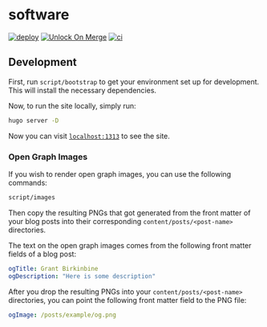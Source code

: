 # software

[![deploy](https://github.com/GrantBirki/software/actions/workflows/deploy.yml/badge.svg)](https://github.com/GrantBirki/software/actions/workflows/deploy.yml)
[![Unlock On Merge](https://github.com/GrantBirki/software/actions/workflows/unlock-on-merge.yml/badge.svg)](https://github.com/GrantBirki/software/actions/workflows/unlock-on-merge.yml)
[![ci](https://github.com/GrantBirki/software/actions/workflows/ci.yml/badge.svg)](https://github.com/GrantBirki/software/actions/workflows/ci.yml)

## Development

First, run `script/bootstrap` to get your environment set up for development. This will install the necessary dependencies.

Now, to run the site locally, simply run:

```bash
hugo server -D
```

Now you can visit [`localhost:1313`](http://localhost:1313/) to see the site.

### Open Graph Images

If you wish to render open graph images, you can use the following commands:

```bash
script/images
```

Then copy the resulting PNGs that got generated from the front matter of your blog posts into their corresponding `content/posts/<post-name>` directories.

The text on the open graph images comes from the following front matter fields of a blog post:

```yaml
ogTitle: Grant Birkinbine
ogDescription: "Here is some description"
```

After you drop the resulting PNGs into your `content/posts/<post-name>` directories, you can point the following front matter field to the PNG file:

```yaml
ogImage: /posts/example/og.png
```
